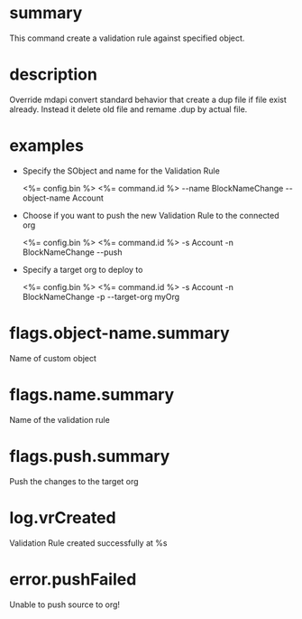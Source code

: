 # summary

This command create a validation rule against specified object.

# description

Override mdapi convert standard behavior that create a dup file if file exist already.
Instead it delete old file and remame .dup by actual file.

# examples

- Specify the SObject and name for the Validation Rule

  <%= config.bin %> <%= command.id %> --name BlockNameChange --object-name Account

- Choose if you want to push the new Validation Rule to the connected org

  <%= config.bin %> <%= command.id %> -s Account -n BlockNameChange --push

- Specify a target org to deploy to

  <%= config.bin %> <%= command.id %> -s Account -n BlockNameChange -p --target-org myOrg

# flags.object-name.summary

Name of custom object

# flags.name.summary

Name of the validation rule

# flags.push.summary

Push the changes to the target org

# log.vrCreated

Validation Rule created successfully at %s

# error.pushFailed

Unable to push source to org!
